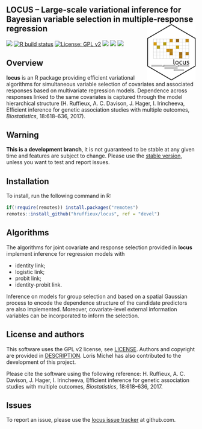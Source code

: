 <!-- README.md is generated from README.Rmd. Please edit that file -->
<!-- First time: run usethis::use_readme_rmd() to create a pre-commit hook that 
prevents from committing if the README.Rmd has changed, but has not been 
re-knitted to generate an updated README.md -->

## LOCUS – Large-scale variational inference for Bayesian variable selection in multiple-response regression <img src="man/figures/locus_logo.png" align="right" height="150"/>

<!-- Run for the R CMD checks, run usethis::use_github_actions() to set up the pipeline, possibly modify the .yaml file and then: -->

[![](https://travis-ci.org/hruffieux/locus.svg?branch=devel)](https://travis-ci.org/hruffieux/locus)
[![R build
status](https://github.com/hruffieux/locus/workflows/R-CMD-check/badge.svg)](https://github.com/hruffieux/locus/actions)
[![License: GPL
v2](https://img.shields.io/badge/license-GPL%20v2-blue.svg)](https://www.gnu.org/licenses/old-licenses/gpl-2.0.en.html)
[![](https://img.shields.io/badge/devel%20version-1.0.0-blue.svg)](https://github.com/hruffieux/locus)
[![](https://img.shields.io/github/languages/code-size/hruffieux/locus.svg)](https://github.com/hruffieux/locus)
[![](https://img.shields.io/badge/doi-10.1093/biostatistics/kxx007-yellow.svg)](https://doi.org/10.1093/biostatistics/kxx007)

## Overview

**locus** is an R package providing efficient variational algorithms for
simultaneous variable selection of covariates and associated responses
based on multivariate regression models. Dependence across responses
linked to the same covariates is captured through the model hierarchical
structure (H. Ruffieux, A. C. Davison, J. Hager, I. Irincheeva,
Efficient inference for genetic association studies with multiple
outcomes, *Biostatistics*, 18:618–636, 2017).

## Warning

**This is a development branch**, it is not guaranteed to be stable at
any given time and features are subject to change. Please use the
[stable version](https://github.com/hruffieux/locus), unless you want to
test and report issues.

## Installation

To install, run the following command in R:

``` r
if(!require(remotes)) install.packages("remotes")
remotes::install_github("hruffieux/locus", ref = "devel")
```

## Algorithms

The algorithms for joint covariate and response selection provided in
**locus** implement inference for regression models with

-   identity link;
-   logistic link;
-   probit link;
-   identity-probit link.

Inference on models for group selection and based on a spatial Gaussian
process to encode the dependence structure of the candidate predictors
are also implemented. Moreover, covariate-level external information
variables can be incorporated to inform the selection.

## License and authors

This software uses the GPL v2 license, see [LICENSE](LICENSE). Authors
and copyright are provided in [DESCRIPTION](DESCRIPTION). Loris Michel
has also contributed to the development of this project.

Please cite the software using the following reference: H. Ruffieux, A.
C. Davison, J. Hager, I. Irincheeva, Efficient inference for genetic
association studies with multiple outcomes, *Biostatistics*, 18:618–636,
2017.

## Issues

To report an issue, please use the [locus issue
tracker](https://github.com/hruffieux/locus/issues) at github.com.
